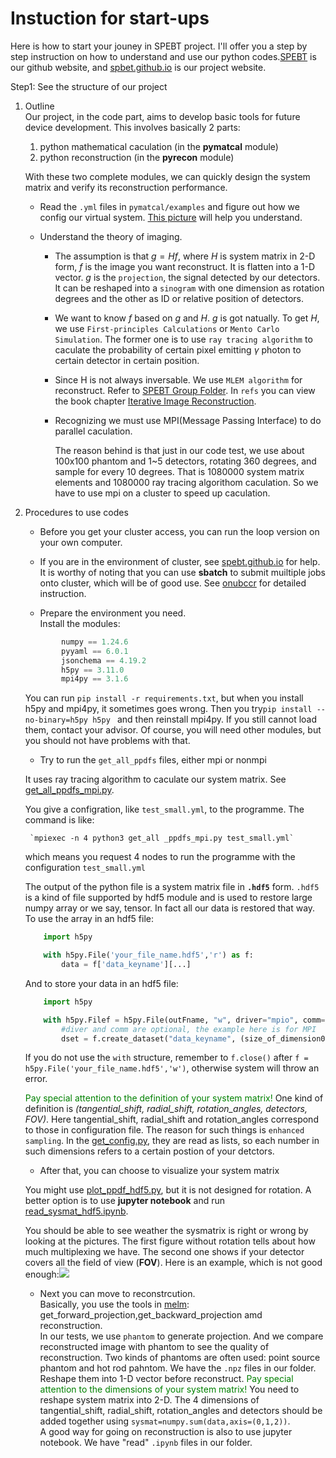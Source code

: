 # Instuction for start-ups


Here is how to start your jouney in SPEBT project. I'll offer you a step by step instruction on how to understand and use our python codes.[SPEBT](https://github.com/spebt) is our github website, and [spbet.github.io](https://spebt.github.io) is our project website.


Step1: See the structure of our project


1. Outline    
    Our project, in the code part, aims to develop basic tools for future device development. This involves basically 2 parts: 

    1. python mathematical caculation (in the __pymatcal__ module)
    2. python reconstruction (in the __pyrecon__ module) 

    With these two complete modules, we can quickly design the system matrix and verify its reconstruction performance.
    
    
    - Read the `.yml` files in `pymatcal/examples` and figure out how we config our virtual system. [This picture](/test_20240722_182815_config.png) will help you understand.

     - Understand the theory of imaging. 
        - The assumption is that $g=Hf$, where $H$ is system matrix in 2-D form, $f$ is the image you want reconstruct. It is flatten into a 1-D vector. $g$ is the `projection`, the signal detected by our detectors. It can be reshaped into a `sinogram` with one dimension as rotation degrees and the other as ID or relative position of detectors.
        - We want to know $f$ based on $g$ and $H$. $g$ is got natually. To get $H$, we use `First-principles Calculations` or `Mento Carlo Simulation`. The former one is to use `ray tracing algorithm` to caculate the probability of certain pixel emitting $\gamma$ photon to certain detector in certain position.
        - Since H is not always inversable. We use `MLEM algorithm` for reconstruct. Refer to [SPEBT Group Folder](https://buffalo.app.box.com/s/8igfmj3s0k3k2sye6y2szqkh5tf1kaj8). In `refs` you can view the book chapter [Iterative Image Reconstruction](https://buffalo.app.box.com/s/8igfmj3s0k3k2sye6y2szqkh5tf1kaj8/file/1095150674546).

        -  Recognizing we must use MPI(Message Passing Interface) to do parallel caculation.  
     
             The reason behind is that just in our code test, we use about 100x100 phantom and 1~5 detectors, rotating 360 degrees, and sample for every 10 degrees. That is 1080000 system matrix elements and 1080000 ray tracing algorithom caculation. So we have to use mpi on a cluster to speed up caculation.

2.  Procedures to use codes
    - Before you get your cluster access, you can run the loop version on your own computer.

    - If you are in the environment of cluster, see [spebt.github.io](https://spebt.github.io) for help.   
        It is worthy of noting that you can use __sbatch__ to submit muiltiple jobs onto cluster, which will be of good use. See [onubccr](https://github.com/spebt/onubccr) for detailed instruction.

    - Prepare the environment you need.   
     Install the modules:    
    ```     python   
            numpy == 1.24.6     
            pyyaml == 6.0.1   
            jsonchema == 4.19.2  
            h5py == 3.11.0     
            mpi4py == 3.1.6      
    ```
    You can run `pip install -r requirements.txt`, but when you install h5py and mpi4py, it sometimes goes wrong. Then you try`pip install --no-binary=h5py h5py `  and then reinstall mpi4py. If you still cannot load them, contact your advisor. Of course, you will need other modules, but you should not have problems with that.    

    - Try to run the `get_all_ppdfs` files, either mpi or nonmpi
  
    It uses ray tracing algorithm to caculate our system matrix.
    See [get_all_ppdfs_mpi.py](/../examples/get_all_ppdfs_mpi.py).

    You give a configration, like `test_small.yml`, to the programme. The command is like:

         `mpiexec -n 4 python3 get_all _ppdfs_mpi.py test_small.yml`     
    which means you request 4 nodes to run the programme with the configuration `test_small.yml`

    The output of the python file is a system matrix file in __`.hdf5`__ form. `.hdf5` is a kind of file supported by hdf5 module and is used to restore large numpy array or we say, tensor. In fact all our data is restored that way. To use the array in an hdf5 file:
    ```python
        import h5py

        with h5py.File('your_file_name.hdf5','r') as f:
            data = f['data_keyname'][...]
    ```
    And to store your data in an hdf5 file:
    ```python
        import h5py

        with h5py.Filef = h5py.File(outFname, "w", driver="mpio", comm=MPI.COMM_WORLD) as f:
            #diver and comm are optional, the example here is for MPI
            dset = f.create_dataset("data_keyname", (size_of_dimension0,size_of_dimension1,size_of_dimension2), dtype = np.float64)
    ``` 
    If you do not use the `with` structure, remember to `f.close()` after `f = h5py.File('your_file_name.hdf5','w')`, otherwise system will throw an error.

    <span style="color:green">Pay special attention to the definition of your system matrix!</span> One kind of definition is *(tangential_shift, radial_shift, rotation_angles, detectors, FOV)*. Here tangential_shift, radial_shift and rotation_angles correspond to those in configuration file. The reason for such things is `enhanced sampling`. In the [get_config.py](spebt/pymatcal/pymatcal/get_config.py), they are read as lists, so each number in such dimensions refers to a certain postion of your detctors.

    - After that, you can choose to visualize your system matrix

    You might use [plot_ppdf_hdf5.py](../examples/plot_ppdf_hdf5.py), but it is not designed for rotation. A better option is to use __jupyter notebook__ and run [read_sysmat_hdf5.ipynb](../examples/read_sysmat_hdf5.ipynb). 

    You should be able to see weather the sysmatrix is right or wrong by looking at the pictures. The first figure without rotation tells about how much multiplexing we have. The second one shows if your detector covers all the field of view (__FOV__). Here is an example, which is not good enough:![](image.png)

    - Next you can move to reconstrcution.    
    Basically, you use the tools in [melm](spebt/pyrecon/pyrecon/mlem): get_forward_projection,get_backward_projection amd reconstruction.    
    In our tests, we use `phantom` to generate projection. And we compare reconstructed image with phantom to see the quality of reconstruction. Two kinds of phantoms are often used: point source phantom and hot rod pahntom. We have the `.npz` files in our folder. Reshape them into 1-D vector before reconstruct.
    <span style="color:green">Pay special attention to the dimensions of your system matrix!</span> You need to reshape system matrix into 2-D. The 4 dimensions of tangential_shift, radial_shift, rotation_angles and detectors should be added together using `sysmat=numpy.sum(data,axis=(0,1,2))`.     
    A good way for going on reconstruction is also to use jupyter notebook. We have "read" `.ipynb` files in our folder.
    
